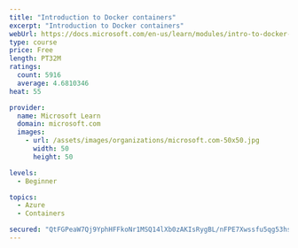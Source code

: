 ```yaml
---
title: "Introduction to Docker containers"
excerpt: "Introduction to Docker containers"
webUrl: https://docs.microsoft.com/en-us/learn/modules/intro-to-docker-containers/
type: course
price: Free
length: PT32M
ratings:
  count: 5916
  average: 4.6810346
heat: 55

provider:
  name: Microsoft Learn
  domain: microsoft.com
  images:
    - url: /assets/images/organizations/microsoft.com-50x50.jpg
      width: 50
      height: 50

levels:
  - Beginner

topics:
  - Azure
  - Containers

secured: "QtFGPeaW7Qj9YphHFFkoNr1MSQ14lXb0zAKIsRygBL/nFPE7Xwssfu5qg53hs/6X7YNk5Z3NGgIoQEdsRsdZ4WSfZMgoNGsnDjKGRU9b54W+TKOq4GesPMe4tASLYshkJsRQ9ClGj0/39GjUv87HQ/iXStZKOu5LFRYpNQjqpAM43Y9stJezGu2txThvBFgGkU1YlpOACuFVt4IYGvtjeZYmSoEFXC9dzMyhsjZy6BrpoOG6tJ9gp3cLq3pyJJ1hnozaG3JGoC9JhJD4+1ft0djJ+ACfj3YRzNUyHD7+QLBMjGsaX/6lIuJsIEMNsTL+E6lJ80lM6wFV0eyHY2scDiYNGDuH3ZJv8a014D4fQEdWpI03WnFnmXMNsL4ZcEGmu436I/GERyIQ/PceOmVFCmwVjy2wQxG3XwMKB67aGK8=;4TQWGXhjtpyRSH6iFBM7LA=="
---
```


